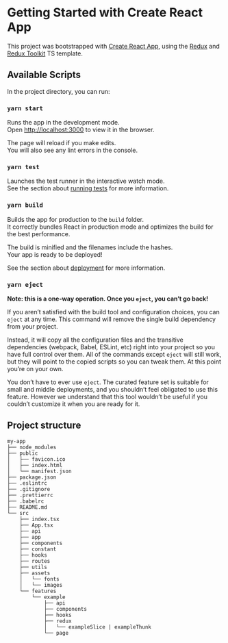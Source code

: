 # Getting Started with Create React App

This project was bootstrapped with [Create React App](https://github.com/facebook/create-react-app), using the [Redux](https://redux.js.org/) and [Redux Toolkit](https://redux-toolkit.js.org/) TS template.

## Available Scripts

In the project directory, you can run:

### `yarn start`

Runs the app in the development mode.\
Open [http://localhost:3000](http://localhost:3000) to view it in the browser.

The page will reload if you make edits.\
You will also see any lint errors in the console.

### `yarn test`

Launches the test runner in the interactive watch mode.\
See the section about [running tests](https://facebook.github.io/create-react-app/docs/running-tests) for more information.

### `yarn build`

Builds the app for production to the `build` folder.\
It correctly bundles React in production mode and optimizes the build for the best performance.

The build is minified and the filenames include the hashes.\
Your app is ready to be deployed!

See the section about [deployment](https://facebook.github.io/create-react-app/docs/deployment) for more information.

### `yarn eject`

**Note: this is a one-way operation. Once you `eject`, you can’t go back!**

If you aren’t satisfied with the build tool and configuration choices, you can `eject` at any time. This command will remove the single build dependency from your project.

Instead, it will copy all the configuration files and the transitive dependencies (webpack, Babel, ESLint, etc) right into your project so you have full control over them. All of the commands except `eject` will still work, but they will point to the copied scripts so you can tweak them. At this point you’re on your own.

You don’t have to ever use `eject`. The curated feature set is suitable for small and middle deployments, and you shouldn’t feel obligated to use this feature. However we understand that this tool wouldn’t be useful if you couldn’t customize it when you are ready for it.

## Project structure

```
my-app
├── node_modules
├── public
│   ├── favicon.ico
│   ├── index.html
│   └── manifest.json
├── package.json
├── .eslintrc
├── .gitignore
├── .prettierrc
├── .babelrc
├── README.md
└── src
    ├── index.tsx
    ├── App.tsx
    ├── api
    ├── app
    ├── components
    ├── constant
    ├── hooks
    ├── routes
    ├── utils
    ├── assets
    │   └── fonts
    │   └── images
    └── features
        └── example
            ├── api
            ├── components
            ├── hooks
            ├── redux
            │   └── exampleSlice | exampleThunk
            └── page
```
